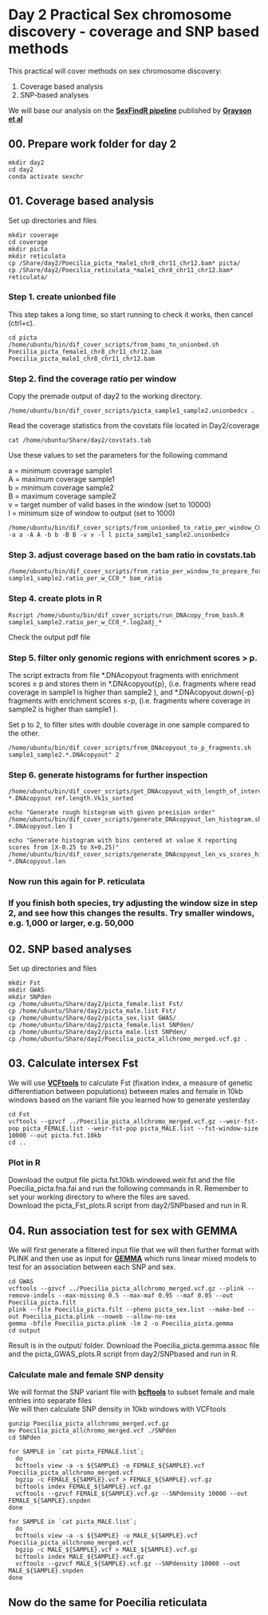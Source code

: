 # Day 2 Practical Sex chromosome discovery - coverage and SNP based methods

This practical will cover methods on sex chromosome discovery:

1. Coverage based analysis
2. SNP-based analyses
    
We will base our analysis on the **[SexFindR pipeline](https://sexfindr.readthedocs.io/en/latest/#)** published by **[Grayson et al](https://doi.org/10.1101/2022.02.21.481346)**


## 00. Prepare work folder for day 2

```
mkdir day2
cd day2
conda activate sexchr
```

## 01. Coverage based analysis

Set up directories and files

```
mkdir coverage
cd coverage
mkdir picta
mkdir reticulata
cp /Share/day2/Poecilia_picta_*male1_chr8_chr11_chr12.bam* picta/
cp /Share/day2/Poecilia_reticulata_*male1_chr8_chr11_chr12.bam* reticulata/
```

### Step 1. create unionbed file

This step takes a long time, so start running to check it works, then cancel (ctrl+c).

```
cd picta
/home/ubuntu/bin/dif_cover_scripts/from_bams_to_unionbed.sh Poecilia_picta_female1_chr8_chr11_chr12.bam Poecilia_picta_male1_chr8_chr11_chr12.bam
```

### Step 2. find the coverage ratio per window

Copy the premade output of day2 to the working directory.

```
/home/ubuntu/bin/dif_cover_scripts/picta_sample1_sample2.unionbedcv .
```
Read the coverage statistics from the covstats file located in Day2/coverage

```
cat /home/ubuntu/Share/day2/covstats.tab
```

Use these values to set the parameters for the following command

a = minimum coverage sample1  
A = maximum coverage sample1  
b = minimum coverage sample2  
B = maximum coverage sample2  
v = target number of valid bases in the window (set to 10000)  
l = minimum size of window to output (set to 1000)

```
/home/ubuntu/bin/dif_cover_scripts/from_unionbed_to_ratio_per_window_CC0 -a a -A A -b b -B B -v v -l l picta_sample1_sample2.unionbedcv
```

### Step 3. adjust coverage based on the bam ratio in covstats.tab

```
/home/ubuntu/bin/dif_cover_scripts/from_ratio_per_window_to_prepare_for_DNAcopy_output.sh sample1_sample2.ratio_per_w_CC0_* bam_ratio
```

### Step 4. create plots in R

```
Rscript /home/ubuntu/bin/dif_cover_scripts/run_DNAcopy_from_bash.R sample1_sample2.ratio_per_w_CC0_*.log2adj_*
```
Check the output pdf file

### Step 5. filter only genomic regions with enrichment scores > p.

The script extracts from file *.DNAcopyout fragments with enrichment scores ≥ p and stores them in *.DNAcopyout{p}, (i.e. fragments where read coverage in sample1 is higher than sample2 ), and *.DNAcopyout.down{-p} fragments with enrichment scores ≤-p, (i.e. fragments where coverage in sample2 is higher than sample1 ).

Set p to 2, to filter sites with double coverage in one sample compared to the other.

```
/home/ubuntu/bin/dif_cover_scripts/from_DNAcopyout_to_p_fragments.sh sample1_sample2.*.DNAcopyout" 2
```

### Step 6. generate histograms for further inspection

```
/home/ubuntu/bin/dif_cover_scripts/get_DNAcopyout_with_length_of_intervals.sh *.DNAcopyout ref.length.Vk1s_sorted

echo "Generate rough histogram with given precision order"
/home/ubuntu/bin/dif_cover_scripts/generate_DNAcopyout_len_histogram.sh *.DNAcopyout.len 1

echo "Generate histogram with bins centered at value X reporting scores from [X-0.25 to X+0.25)"
/home/ubuntu/bin/dif_cover_scripts/generate_DNAcopyout_len_vs_scores_histogram_bin0.5.sh *.DNAcopyout.len
```

### Now run this again for P. reticulata  
### If you finish both species, try adjusting the window size in step 2, and see how this changes the results. Try smaller windows, e.g. 1,000 or larger, e.g. 50,000

## 02. SNP based analyses

Set up directories and files

```
mkdir Fst
mkdir GWAS
mkdir SNPden
cp /home/ubuntu/Share/day2/picta_female.list Fst/
cp /home/ubuntu/Share/day2/picta_male.list Fst/
cp /home/ubuntu/Share/day2/picta_sex.list GWAS/
cp /home/ubuntu/Share/day2/picta_female.list SNPden/
cp /home/ubuntu/Share/day2/picta_male.list SNPden/
cp /home/ubuntu/Share/day2/Poecilia_picta_allchromo_merged.vcf.gz .
```

## 03. Calculate intersex Fst 
We will use **[VCFtools](https://vcftools.github.io)** to calculate Fst (fixation index, a measure of genetic differentiation between populations) between males and female in 10kb windows based on the variant file you learned how to generate yesterday   

```
cd Fst
vcftools --gzvcf ../Poecilia_picta_allchromo_merged.vcf.gz --weir-fst-pop picta_FEMALE.list --weir-fst-pop picta_MALE.list --fst-window-size 10000 --out picta.fst.10kb
cd ..
```

### Plot in R  
Download the output file picta.fst.10kb.windowed.weir.fst and the file Poecilia_picta.fna.fai and run the following commands in R. Remember to set your working directory to where the files are saved.  
Download the picta_Fst_plots.R script from day2/SNPbased and run in R.

## 04. Run association test for sex with GEMMA   

We will first generate a filtered input file that we will then further format with PLINK and then use as input for **[GEMMA](https://github.com/genetics-statistics/GEMMA)** which runs linear mixed models to test for an association between each SNP and sex.   

```
cd GWAS
vcftools --gzvcf ../Poecilia_picta_allchromo_merged.vcf.gz --plink --remove-indels --max-missing 0.5 --max-maf 0.95 --maf 0.05 --out Poecilia_picta.filt
plink --file Poecilia_picta.filt --pheno picta_sex.list --make-bed --out Poecilia_picta.plink --noweb --allow-no-sex
gemma -bfile Poecilia_picta.plink -lm 2 -o Poecilia_picta.gemma
cd output
```

Result is in the output/ folder. Download the Poecilia_picta.gemma.assoc file and the picta_GWAS_plots.R script from day2/SNPbased and run in R.

### Calculate male and female SNP density
We will format the SNP variant file with **[bcftools](https://samtools.github.io/bcftools/bcftools.html)** to subset female and male entries into separate files  
We will then calculate SNP density in 10kb windows with VCFtools
```
gunzip Poecilia_picta_allchromo_merged.vcf.gz
mv Poecilia_picta_allchromo_merged.vcf ./SNPden
cd SNPden

for SAMPLE in `cat picta_FEMALE.list`;
  do
  bcftools view -a -s ${SAMPLE} -o FEMALE_${SAMPLE}.vcf Poecilia_picta_allchromo_merged.vcf
  bgzip -c FEMALE_${SAMPLE}.vcf > FEMALE_${SAMPLE}.vcf.gz
  bcftools index FEMALE_${SAMPLE}.vcf.gz
  vcftools --gzvcf FEMALE_${SAMPLE}.vcf.gz --SNPdensity 10000 --out FEMALE_${SAMPLE}.snpden
done

for SAMPLE in `cat picta_MALE.list`;
  do
  bcftools view -a -s ${SAMPLE} -o MALE_${SAMPLE}.vcf Poecilia_picta_allchromo_merged.vcf
  bgzip -c MALE_${SAMPLE}.vcf > MALE_${SAMPLE}.vcf.gz
  bcftools index MALE_${SAMPLE}.vcf.gz
  vcftools --gzvcf MALE_${SAMPLE}.vcf.gz --SNPdensity 10000 --out MALE_${SAMPLE}.snpden
done
```

## Now do the same for Poecilia reticulata
